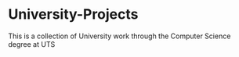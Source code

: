 # University-Projects
This is a collection of University work through the Computer Science degree at UTS
